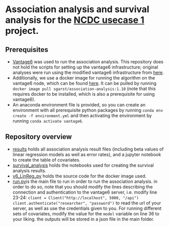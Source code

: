 # Association analysis and survival analysis for the [NCDC usecase 1](https://arxiv.org/abs/2409.01235) project.

## Prerequisites
- [Vantage6](https://docs.vantage6.ai/en/main/index.html) was used to run the association analysis. This repository does not hold the scripts for setting up the vantage6 infrastructure; original analyses were run using the modified vantage6 infrastructure from [here](https://github.com/MaastrichtU-CDS/ncdc-memorabel).
- Additionally, we use a docker image for running the algorithm on the vantage6 node, which can be found [here](https://hub.docker.com/layers/sgarst/association-analysis/1.10/images/sha256-061fd16b100b6a76dfd02d58d46d6ab1894b59e5a71db80037a2a37119e25876?context=repo). It can be pulled by running `docker image pull sgarst/association-analysis:1.10` (note that this requires docker to be installed, which is also a prerequisite for using vantage6).
- An anaconda environment file is provided, so you can create an environment with all prerequisite python packages by running `conda env create -f environment.yml` and then activating the environment by running `conda activate vantage6`.
## Repository overview
- [results](https://github.com/swiergarst/association_analysis/tree/master/results) holds all association analysis result files (including beta values of linear regression models as well as error rates), and a jupyter notebook to create the table of covariates.
- [survival_analysis](https://github.com/swiergarst/association_analysis/tree/master/survival_analysis) holds the notebooks used for creating the survival analysis results.
- [v6_LinReg_py](https://github.com/swiergarst/association_analysis/tree/master/v6_LinReg_py) holds the source code for the docker image used.
- [run.py](https://github.com/swiergarst/association_analysis/blob/master/run.py)is the main file to run in order to run the association analysis. in order to do so, note that you should modify the lines describing the connection and authentication to the vantage6 server, i.e. modify line 23-24:
`client = Client("http://localhost", 5000, "/api")
client.authenticate("researcher", "password")`
to read the url of your server, as well as use the credentials given to you.
For running different sets of covariates, modify the value for the `model` variable on line 36 to your liking. the outputs will be stored in a json file in the main folder. 
